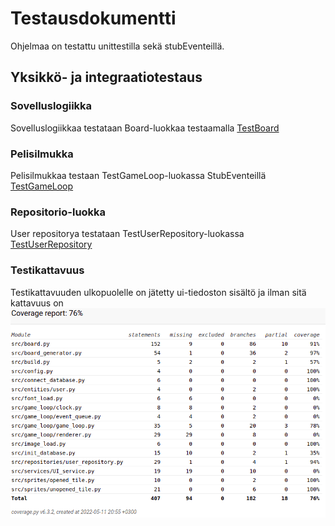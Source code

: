 # Testausdokumentti
Ohjelmaa on testattu unittestilla sekä stubEventeillä.
## Yksikkö- ja integraatiotestaus
### Sovelluslogiikka
Sovelluslogiikkaa testataan Board-luokkaa testaamalla [TestBoard](https://github.com/justusmarttila/ot-harjoitustyo/blob/master/minesweeper-game/src/tests/board_test.py)
### Pelisilmukka
Pelisilmukkaa testaan TestGameLoop-luokassa StubEventeillä [TestGameLoop](https://github.com/justusmarttila/ot-harjoitustyo/blob/master/minesweeper-game/src/tests/game_loop_test.py)
### Repositorio-luokka
User repositorya testataan TestUserRepository-luokassa [TestUserRepository](https://github.com/justusmarttila/ot-harjoitustyo/blob/master/minesweeper-game/src/tests/user_repository_test.py)
### Testikattavuus
Testikattavuuden ulkopuolelle on jätetty ui-tiedoston sisältö ja ilman sitä kattavuus on
![](./kuvat/coverage-report.png)
